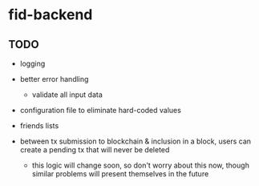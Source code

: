 # fid-backend

## TODO

- logging
- better error handling
    + validate all input data
- configuration file to eliminate hard-coded values
- friends lists

- between tx submission to blockchain & inclusion in a block,
  users can create a pending tx that will never be deleted
    + this logic will change soon, so don't worry about this now,
      though similar problems will present themselves in the future
